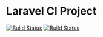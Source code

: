 # Laravel CI Project

[![Build Status](https://travis-ci.org/nafiesl/Laravel-TDD.svg?branch=master)](https://travis-ci.org/nafiesl/Laravel-TDD)
[![Build Status](https://travis-ci.org/WildaRizkiRazini/CI-First_CI.svg?branch=master)](https://travis-ci.org/WildaRizkiRazini/CI-First_CI)

